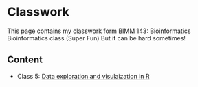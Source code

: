 # Classwork
 This page contains my classwork form BIMM 143: Bioinformatics 
Bioinformatics class (Super Fun)
But it can be hard sometimes!

## Content
-  Class 5: [Data exploration and visulaization in R](https://github.com/arsamrost/bimm143/blob/main/Class06/Untitled.md)
